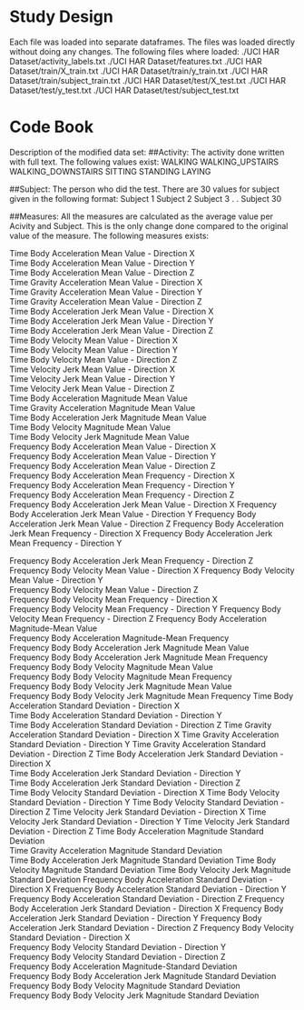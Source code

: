 # Study Design
Each file was loaded into separate dataframes.
The files was loaded directly without doing any changes.
The following files where loaded:
./UCI HAR Dataset/activity_labels.txt
./UCI HAR Dataset/features.txt
./UCI HAR Dataset/train/X_train.txt
./UCI HAR Dataset/train/y_train.txt
./UCI HAR Dataset/train/subject_train.txt
./UCI HAR Dataset/test/X_test.txt
./UCI HAR Dataset/test/y_test.txt
./UCI HAR Dataset/test/subject_test.txt

# Code Book
Description of the modified data set:
##Activity: 
The activity done written with full text. 
The following values exist:
WALKING
WALKING_UPSTAIRS
WALKING_DOWNSTAIRS
SITTING
STANDING
LAYING

##Subject:
The person who did the test.
There are 30 values for subject given in the following format:
Subject 1
Subject 2
Subject 3
.
.
Subject 30

##Measures:
All the measures are calculated as the average value per Acivity and Subject.
This is the only change done compared to the original value of the measure.
The following measures exists:

Time Body Acceleration Mean Value - Direction X                    
Time Body Acceleration Mean Value - Direction Y                   
Time Body Acceleration Mean Value - Direction Z                    
Time Gravity Acceleration Mean Value - Direction X                
Time Gravity Acceleration Mean Value - Direction Y                 
Time Gravity Acceleration Mean Value - Direction Z                
Time Body Acceleration Jerk Mean Value - Direction X               
Time Body Acceleration Jerk Mean Value - Direction Y              
Time Body Acceleration Jerk Mean Value - Direction Z               
Time Body Velocity Mean Value - Direction X                       
Time Body Velocity Mean Value - Direction Y                      
Time Body Velocity Mean Value - Direction Z                       
Time Velocity Jerk Mean Value - Direction X                        
Time Velocity Jerk Mean Value - Direction Y                       
Time Velocity Jerk Mean Value - Direction Z                        
Time Body Acceleration Magnitude Mean Value                       
Time Gravity Acceleration Magnitude Mean Value                     
Time Body Acceleration Jerk Magnitude Mean Value                  
Time Body Velocity Magnitude Mean Value                            
Time Body Velocity Jerk Magnitude Mean Value                      
Frequency Body Acceleration Mean Value - Direction X               
Frequency Body Acceleration Mean Value - Direction Y              
Frequency Body Acceleration Mean Value - Direction Z               
Frequency Body Acceleration Mean Frequency - Direction X          
Frequency Body Acceleration Mean Frequency - Direction Y           
Frequency Body Acceleration Mean Frequency - Direction Z          
Frequency Body Acceleration Jerk Mean Value - Direction X
Frequency Body Acceleration Jerk Mean Value - Direction Y
Frequency Body Acceleration Jerk Mean Value - Direction Z
Frequency Body Acceleration Jerk Mean Frequency - Direction X
Frequency Body Acceleration Jerk Mean Frequency - Direction Y

Frequency Body Acceleration Jerk Mean Frequency - Direction Z     
Frequency Body Velocity Mean Value - Direction X
Frequency Body Velocity Mean Value - Direction Y                  
Frequency Body Velocity Mean Value - Direction Z                   
Frequency Body Velocity Mean Frequency - Direction X              
Frequency Body Velocity Mean Frequency - Direction Y
Frequency Body Velocity Mean Frequency - Direction Z
Frequency Body Acceleration Magnitude-Mean Value                 
Frequency Body Acceleration Magnitude-Mean Frequency         
Frequency Body Body Acceleration Jerk Magnitude Mean Value      
Frequency Body Body Acceleration Jerk Magnitude Mean Frequency
Frequency Body Body Velocity Magnitude Mean Value                  
Frequency Body Body Velocity Magnitude Mean Frequency             
Frequency Body Body Velocity Jerk Magnitude Mean Value             
Frequency Body Body Velocity Jerk Magnitude Mean Frequency
Time Body Acceleration Standard Deviation - Direction X         
Time Body Acceleration Standard Deviation - Direction Y           
Time Body Acceleration Standard Deviation - Direction Z
Time Gravity Acceleration Standard Deviation - Direction X
Time Gravity Acceleration Standard Deviation - Direction Y
Time Gravity Acceleration Standard Deviation - Direction Z
Time Body Acceleration Jerk Standard Deviation - Direction X       
Time Body Acceleration Jerk Standard Deviation - Direction Y      
Time Body Acceleration Jerk Standard Deviation - Direction Z       
Time Body Velocity Standard Deviation - Direction X
Time Body Velocity Standard Deviation - Direction Y
Time Body Velocity Standard Deviation - Direction Z
Time Velocity Jerk Standard Deviation - Direction X
Time Velocity Jerk Standard Deviation - Direction Y
Time Velocity Jerk Standard Deviation - Direction Z
Time Body Acceleration Magnitude Standard Deviation             
Time Gravity Acceleration Magnitude Standard Deviation            
Time Body Acceleration Jerk Magnitude Standard Deviation
Time Body Velocity Magnitude Standard Deviation
Time Body Velocity Jerk Magnitude Standard Deviation
Frequency Body Acceleration Standard Deviation - Direction X
Frequency Body Acceleration Standard Deviation - Direction Y
Frequency Body Acceleration Standard Deviation - Direction Z
Frequency Body Acceleration Jerk Standard Deviation - Direction X 
Frequency Body Acceleration Jerk Standard Deviation - Direction Y
Frequency Body Acceleration Jerk Standard Deviation - Direction Z
Frequency Body Velocity Standard Deviation - Direction X           
Frequency Body Velocity Standard Deviation - Direction Y          
Frequency Body Velocity Standard Deviation - Direction Z           
Frequency Body Acceleration Magnitude-Standard Deviation          
Frequency Body Body Acceleration Jerk Magnitude Standard Deviation
Frequency Body Body Velocity Magnitude Standard Deviation     
Frequency Body Body Velocity Jerk Magnitude Standard Deviation

